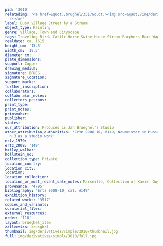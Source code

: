 ```yaml
---
pid: '3010'
relatedimg: "<a href=&quot;/brughel/3517&quot;><img src=&quot;/img/derivatives/simple/3517/thumbnail.jpg&quot;
  /></a>"
label: Busy Village Street by a Stream
object_type: Painting
genre: Village, Town and Cityscape
tags: Traveling Birds Cattle Horse Swine House Stream Burghers Boat Wagon
realdate: ca. 1615
height_cm: '13.5'
width_cm: '19.5'
diameter_cm: 
plate_dimensions: 
support: Copper
drawing_medium: 
signature: BRUEG...
signature_location: 
support_marks: 
further_inscription: 
collaborators: 
collaborator_notes: 
collectors_patrons: 
print_type: 
print_notes: 
printmaker: 
publisher: 
states: 
our_attribution: Produced in Jan Brueghel's Studio
other_attribution_authorities: 'Ertz 2008-10, #149, Neumeister in Munich 2013, p.316,
  n.3 as a studio work'
ertz_1979: 
ertz_2008: '149'
bailey_walker: 
hollstein_no: 
collection_type: Private
location_country: 
location_city: 
location: 
location_collection: 
location_or_most_recent_sale_notes: Marseille, Collection of Xavier Goyet
provenance: '4795'
bibliography: 'Ertz 2008-10, cat. #149'
exhibition_history: 
related_works: '3517'
copies_and_variants: 
curatorial_files: 
external_resources: 
order: '118'
layout: brueghel_item
collection: brueghel
thumbnail: img/derivatives/simple/3010/thumbnail.jpg
full: img/derivatives/simple/3010/full.jpg
---
```

